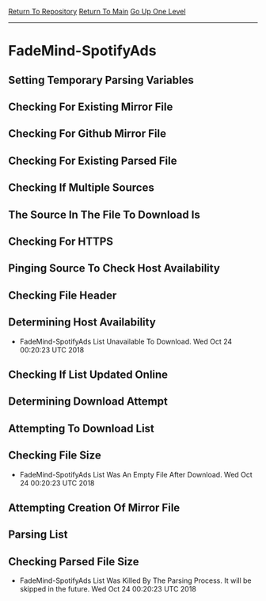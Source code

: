 [Return To Repository](https://github.com/deathbybandaid/piholeparser/)
[Return To Main](https://github.com/deathbybandaid/piholeparser/blob/master/RecentRunLogs/Mainlog.md)
[Go Up One Level](https://github.com/deathbybandaid/piholeparser/blob/master/RecentRunLogs/TopLevelScripts/30-Processing-External-Blacklists.md)
____________________________________
# FadeMind-SpotifyAds
## Setting Temporary Parsing Variables
## Checking For Existing Mirror File
## Checking For Github Mirror File
## Checking For Existing Parsed File
## Checking If Multiple Sources
## The Source In The File To Download Is
## Checking For HTTPS
## Pinging Source To Check Host Availability
## Checking File Header
## Determining Host Availability
* FadeMind-SpotifyAds List Unavailable To Download. Wed Oct 24 00:20:23 UTC 2018
## Checking If List Updated Online
## Determining Download Attempt
## Attempting To Download List
## Checking File Size
* FadeMind-SpotifyAds List Was An Empty File After Download. Wed Oct 24 00:20:23 UTC 2018
## Attempting Creation Of Mirror File
## Parsing List
## Checking Parsed File Size
* FadeMind-SpotifyAds List Was Killed By The Parsing Process. It will be skipped in the future. Wed Oct 24 00:20:23 UTC 2018
